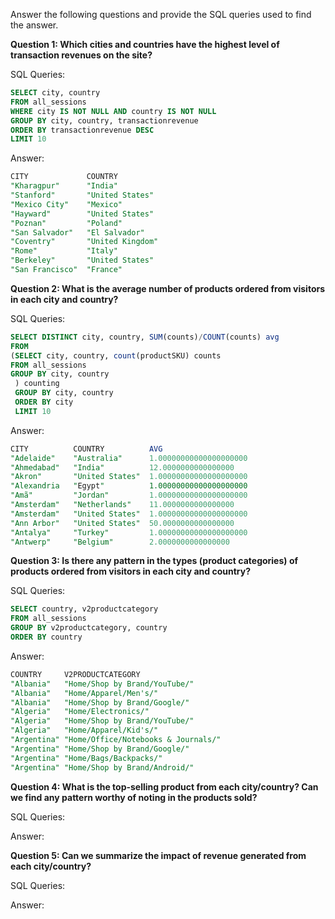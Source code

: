 Answer the following questions and provide the SQL queries used to find the answer.

    
**Question 1: Which cities and countries have the highest level of transaction revenues on the site?**


SQL Queries: 

```sql
SELECT city, country
FROM all_sessions
WHERE city IS NOT NULL AND country IS NOT NULL
GROUP BY city, country, transactionrevenue
ORDER BY transactionrevenue DESC
LIMIT 10
```


Answer:

```sql
CITY             COUNTRY
"Kharagpur"	     "India"
"Stanford"	     "United States"
"Mexico City"    "Mexico"
"Hayward"	     "United States"
"Poznan"	     "Poland"
"San Salvador"	 "El Salvador"
"Coventry"	     "United Kingdom"
"Rome"	         "Italy"
"Berkeley"	     "United States"
"San Francisco"	 "France"
```




**Question 2: What is the average number of products ordered from visitors in each city and country?**


SQL Queries: 
```SQL
SELECT DISTINCT city, country, SUM(counts)/COUNT(counts) avg
FROM
(SELECT city, country, count(productSKU) counts
FROM all_sessions
GROUP BY city, country
 ) counting
 GROUP BY city, country
 ORDER BY city
 LIMIT 10
```


Answer:

```sql
CITY          COUNTRY          AVG
"Adelaide"	  "Australia"	   1.00000000000000000000
"Ahmedabad"	  "India"	       12.0000000000000000
"Akron"	      "United States"  1.00000000000000000000
"Alexandria   "Egypt"	       1.00000000000000000000
"Amã"	      "Jordan"	       1.00000000000000000000
"Amsterdam"	  "Netherlands"	   11.0000000000000000
"Amsterdam"	  "United States"  1.00000000000000000000
"Ann Arbor"	  "United States"  50.0000000000000000
"Antalya"	  "Turkey"	       1.00000000000000000000
"Antwerp"	  "Belgium"	       2.0000000000000000
```




**Question 3: Is there any pattern in the types (product categories) of products ordered from visitors in each city and country?**


SQL Queries: 

```sql
SELECT country, v2productcategory
FROM all_sessions
GROUP BY v2productcategory, country
ORDER BY country
```

Answer:

```sql
COUNTRY     V2PRODUCTCATEGORY
"Albania"	"Home/Shop by Brand/YouTube/"
"Albania"	"Home/Apparel/Men's/"
"Albania"	"Home/Shop by Brand/Google/"
"Algeria"	"Home/Electronics/"
"Algeria"	"Home/Shop by Brand/YouTube/"
"Algeria"	"Home/Apparel/Kid's/"
"Argentina"	"Home/Office/Notebooks & Journals/"
"Argentina"	"Home/Shop by Brand/Google/"
"Argentina"	"Home/Bags/Backpacks/"
"Argentina"	"Home/Shop by Brand/Android/"
```






**Question 4: What is the top-selling product from each city/country? Can we find any pattern worthy of noting in the products sold?**


SQL Queries: 




Answer:





**Question 5: Can we summarize the impact of revenue generated from each city/country?**

SQL Queries:



Answer:







